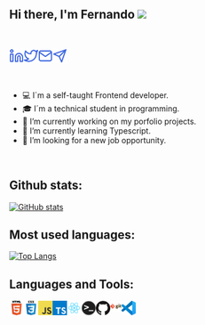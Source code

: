 ## Hi there, I'm Fernando <img src="https://media.giphy.com/media/hvRJCLFzcasrR4ia7z/giphy.gif" width="25px">
<br/>

[<img align="left" alt="LinkedIn" width="26px" src="./linkedin.svg" />](https://www.linkedin.com/in/fernandobouchet)
[<img align="left" alt="Twitter" width="26px" src="./twitter.svg" />](https://twitter.com/ferbouchet)
[<img align="left" alt="Gmail" width="26px" src="./mail.svg" />](mailto:fernandobouchet@gmail.com)
[<img alt="Telegram" width="26px" src="./telegram.svg" />](https://t.me/fernandobouchet)

<br/>


- 💻 I´m a self-taught Frontend developer.
- 🎓 I´m a technical student in programming.
- 🔭 I’m currently working on my porfolio projects.
- 🌱 I’m currently learning Typescript.
- 🤔 I’m looking for a new job opportunity.
<br/>

## Github stats:
[![GitHub stats](https://github-readme-stats-fernandobouchet.vercel.app/api?username=fernandobouchet&show_icons=true&count_private=true&include_all_commits=true&hide_title=true&theme=dark&icon_color=ffffff&bg_color=0d1118&hide_border=true)](https://github.com/fernandobouchet)

## Most used languages:
[![Top Langs](https://github-readme-stats-fernandobouchet.vercel.app/api/top-langs/?username=fernandobouchet&layout=compact&hide=wollok&langs_count=10&hide_title=true&theme=dark&icon_color=ffffff&bg_color=0d1118&hide_border=true)](https://github.com/fernandobouchet/github-readme-stats)

## Languages and Tools:

<img align="left" alt="HTML5" width="26px" src="https://raw.githubusercontent.com/github/explore/80688e429a7d4ef2fca1e82350fe8e3517d3494d/topics/html/html.png" />
<img align="left" alt="CSS3" width="26px" src="https://raw.githubusercontent.com/github/explore/80688e429a7d4ef2fca1e82350fe8e3517d3494d/topics/css/css.png" />
<img align="left" alt="JavaScript" width="26px" src="https://raw.githubusercontent.com/github/explore/80688e429a7d4ef2fca1e82350fe8e3517d3494d/topics/javascript/javascript.png" />
<img align="left" width="26px" src="https://raw.githubusercontent.com/github/explore/80688e429a7d4ef2fca1e82350fe8e3517d3494d/topics/typescript/typescript.png">
<img align="left" alt="React" width="26px" src="https://raw.githubusercontent.com/github/explore/80688e429a7d4ef2fca1e82350fe8e3517d3494d/topics/react/react.png" />
<img align="left" alt="Terminal" width="26px" src="https://raw.githubusercontent.com/github/explore/80688e429a7d4ef2fca1e82350fe8e3517d3494d/topics/terminal/terminal.png" />
<img align="left" alt="GitHub" width="26px" src="https://raw.githubusercontent.com/github/explore/78df643247d429f6cc873026c0622819ad797942/topics/github/github.png" />
<img align="left" height="20" src="https://raw.githubusercontent.com/github/explore/80688e429a7d4ef2fca1e82350fe8e3517d3494d/topics/git/git.png">
<img alt="Visual Studio Code" width="26px" src="https://raw.githubusercontent.com/github/explore/78df643247d429f6cc873026c0622819ad797942/topics/visual-studio-code/visual-studio-code.png" />







<!--
**fernandobouchet/fernandobouchet** is a ✨ _special_ ✨ repository because its `README.md` (this file) appears on your GitHub profile.

Here are some ideas to get you started:

- 🔭 I’m currently working on ...
- 🌱 I’m currently learning ...
- 👯 I’m looking to collaborate on ...
- 🤔 I’m looking for help with ...
- 💬 Ask me about ...
- 📫 How to reach me: ...
- 😄 Pronouns: ...
- ⚡ Fun fact: ...
-->

